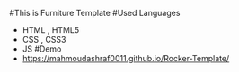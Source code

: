 #This is Furniture Template
#Used Languages
   - HTML , HTML5
   - CSS , CSS3
   - JS
#Demo
 - https://mahmoudashraf0011.github.io/Rocker-Template/
